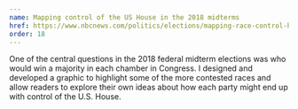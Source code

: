 ```yaml
---
name: Mapping control of the US House in the 2018 midterms
href: https://www.nbcnews.com/politics/elections/mapping-race-control-house-n906076
order: 18
---
```


One of the central questions in the 2018 federal midterm elections was who would win a majority in each chamber in Congress. I designed and developed a graphic to highlight some of the more contested races and allow readers to explore their own ideas about how each party might end up with control of the U.S. House.